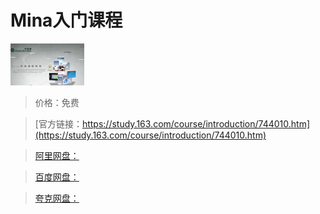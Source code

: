 # Mina入门课程

![img](../../../assets/study163/free/6619260110327857118.jpg)

> 价格：免费

> [官方链接：https://study.163.com/course/introduction/744010.htm](https://study.163.com/course/introduction/744010.htm)

> [阿里网盘：]()

> [百度网盘：]()

> [夸克网盘：]()
